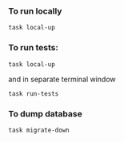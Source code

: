 ### To run locally
```
task local-up 
```

### To run tests:
```
task local-up
```
and in separate terminal window

```
task run-tests
```

### To dump database
```
task migrate-down
```